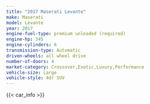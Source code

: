 ```yaml
---
title: "2017 Maserati Levante"
make: Maserati
model: Levante
year: 2017
engine-fuel-type: premium unleaded (required)
engine-hp: 345
engine-cylinders: 6
transmission-type: Automatic
driven-wheels: all wheel drive
number-of-doors: 4
market-category: Crossover,Exotic,Luxury,Performance
vehicle-size: Large
vehicle-style: 4dr SUV
---
```


{{< car_info >}}
